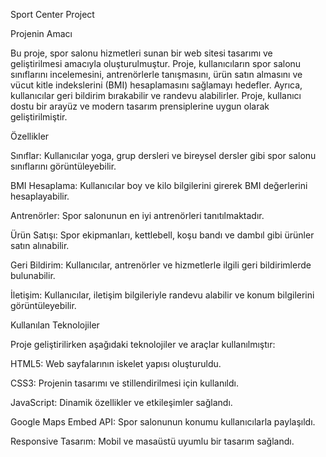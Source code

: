 Sport Center Project

Projenin Amacı

Bu proje, spor salonu hizmetleri sunan bir web sitesi tasarımı ve geliştirilmesi amacıyla oluşturulmuştur. Proje, kullanıcıların spor salonu sınıflarını incelemesini, antrenörlerle tanışmasını, ürün satın almasını ve vücut kitle indekslerini (BMI) hesaplamasını sağlamayı hedefler. Ayrıca, kullanıcılar geri bildirim bırakabilir ve randevu alabilirler. Proje, kullanıcı dostu bir arayüz ve modern tasarım prensiplerine uygun olarak geliştirilmiştir.

Özellikler

Sınıflar: Kullanıcılar yoga, grup dersleri ve bireysel dersler gibi spor salonu sınıflarını görüntüleyebilir.

BMI Hesaplama: Kullanıcılar boy ve kilo bilgilerini girerek BMI değerlerini hesaplayabilir.

Antrenörler: Spor salonunun en iyi antrenörleri tanıtılmaktadır.

Ürün Satışı: Spor ekipmanları, kettlebell, koşu bandı ve dambıl gibi ürünler satın alınabilir.

Geri Bildirim: Kullanıcılar, antrenörler ve hizmetlerle ilgili geri bildirimlerde bulunabilir.

İletişim: Kullanıcılar, iletişim bilgileriyle randevu alabilir ve konum bilgilerini görüntüleyebilir.

Kullanılan Teknolojiler

Proje geliştirilirken aşağıdaki teknolojiler ve araçlar kullanılmıştır:

HTML5: Web sayfalarının iskelet yapısı oluşturuldu.

CSS3: Projenin tasarımı ve stillendirilmesi için kullanıldı.

JavaScript: Dinamik özellikler ve etkileşimler sağlandı.

Google Maps Embed API: Spor salonunun konumu kullanıcılarla paylaşıldı.

Responsive Tasarım: Mobil ve masaüstü uyumlu bir tasarım sağlandı.
